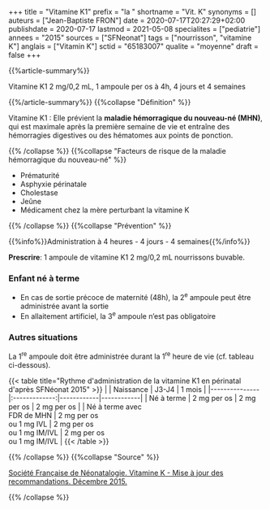 +++
title = "Vitamine K1"
prefix = "la "
shortname = "Vit. K"
synonyms = []
auteurs = ["Jean-Baptiste FRON"]
date = 2020-07-17T20:27:29+02:00
publishdate = 2020-07-17
lastmod = 2021-05-08
specialites = ["pediatrie"]
annees = "2015"
sources = ["SFNeonat"]
tags = ["nourrisson", "vitamine K"]
anglais = ["Vitamin K"]
sctid = "65183007"
qualite = "moyenne"
draft = false
+++

{{%article-summary%}}

Vitamine K1 2 mg/0,2 mL, 1 ampoule per os à 4h, 4 jours et 4 semaines

{{%/article-summary%}}
{{%collapse "Définition" %}}

Vitamine K1
: Elle prévient la **maladie hémorragique du nouveau-né (MHN)**, qui est maximale après la première semaine de vie et entraîne des hémorragies digestives ou des hématomes aux points de ponction.

{{% /collapse %}}
{{%collapse "Facteurs de risque de la maladie hémorragique du nouveau-né" %}}

- Prématurité
- Asphyxie périnatale
- Cholestase
- Jeûne
- Médicament chez la mère perturbant la vitamine K

{{% /collapse %}}
{{%collapse "Prévention" %}}

{{%info%}}Administration à 4 heures - 4 jours - 4 semaines{{%/info%}}

**Prescrire**: 1 ampoule de vitamine K1 2 mg/0,2 mL nourrissons buvable.

### Enfant né à terme

- En cas de sortie précoce de maternité (48h), la 2<sup>e</sup> ampoule peut être administrée avant la sortie
- En allaitement artificiel, la 3<sup>e</sup> ampoule n’est pas obligatoire

### Autres situations

La 1<sup>re</sup> ampoule doit être administrée durant la 1<sup>re</sup> heure de vie (cf. tableau ci-dessous).

{{< table title="Rythme d'administration de la vitamine K1 en périnatal d'après SFNéonat 2015" >}}
|               | Naissance     | J3-J4      | 1 mois     |
|---------------|:-------------:|------------|------------|
| Né à terme    | 2 mg per os    | 2 mg per os | 2 mg per os |
| Né à terme avec<br> FDR de MHN | 2 mg per os<br>ou 1 mg IVL | 2 mg per os<br>ou 1 mg IM/IVL | 2 mg per os<br>ou 1 mg IM/IVL |
{{< /table >}}

{{% /collapse %}}
{{%collapse "Source" %}}

[Société Française de Néonatalogie. Vitamine K - Mise à jour des recommandations. Décembre 2015.](https://afpa.org/content/uploads/2017/07/4_-7_sfn_recommandations_vitamine_k_maj_2015.pdf)

{{% /collapse %}}

